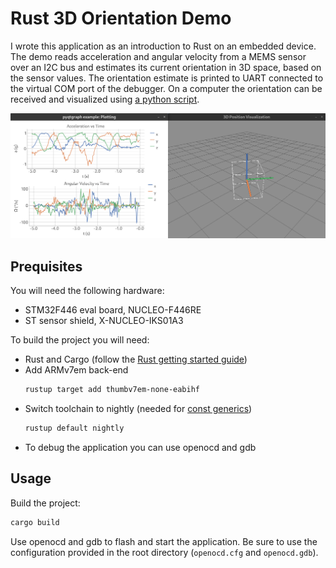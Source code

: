 # Rust 3D Orientation Demo

I wrote this application as an introduction to Rust on an embedded device.
The demo reads acceleration and angular velocity from a MEMS sensor over an I2C bus and estimates its current orientation in 3D space, based on the sensor values.
The orientation estimate is printed to UART connected to the virtual COM port of the debugger. On a computer the orientation can be received and visualized using [a python script](https://github.com/stefanluethi/3d-visualization).

![visualization](doc/img/orientation-viz.png)

## Prequisites

You will need the following hardware:
- STM32F446 eval board, NUCLEO-F446RE
- ST sensor shield, X-NUCLEO-IKS01A3

To build the project you will need:
- Rust and Cargo (follow the [Rust getting started guide](https://www.rust-lang.org/learn/get-started))
- Add ARMv7em back-end
    ```bash
    rustup target add thumbv7em-none-eabihf
    ```
- Switch toolchain to nightly (needed for [const generics](https://rust-lang.github.io/rfcs/2000-const-generics.html))
    ```bash
    rustup default nightly
    ```
- To debug the application you can use openocd and gdb


## Usage

Build the project:
```bash
cargo build
```

Use openocd and gdb to flash and start the application. Be sure to use the configuration provided in the root directory (`openocd.cfg` and `openocd.gdb`).
